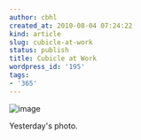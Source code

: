 ```yaml
---
author: cbhl
created_at: 2010-08-04 07:24:22
kind: article
slug: cubicle-at-work
status: publish
title: Cubicle at Work
wordpress_id: '195'
tags:
- '365'
---
```


![image](http://blog.azuresky.ca/blog/wp-content/uploads/2010/08/wpid-IMG_20100803_154038.jpg)

Yesterday's photo.
